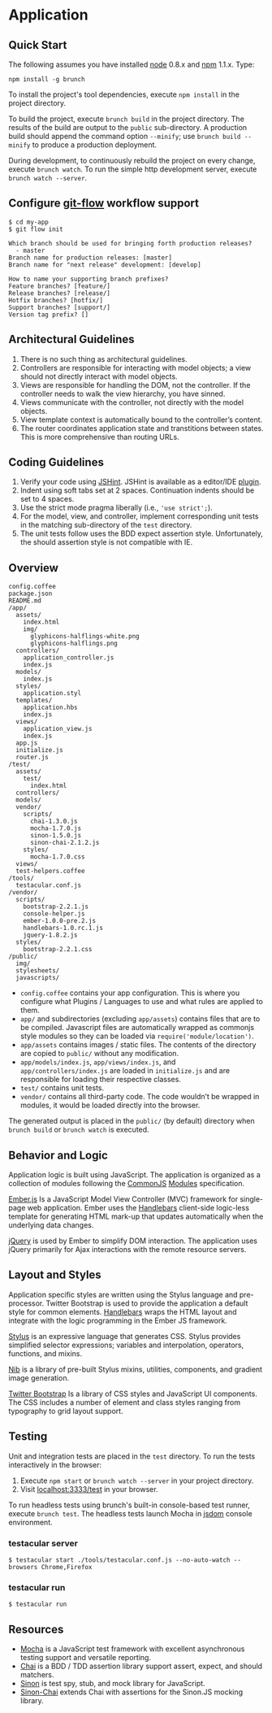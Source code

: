 # Application

## Quick Start

The following assumes you have installed [node](http://nodejs.org) 0.8.x and
[npm](http://npmjs.org/) 1.1.x. Type:

    npm install -g brunch

To install the project's tool dependencies, execute `npm install` in the project directory.

To build the project, execute `brunch build` in the project directory. The
results of the build are output to the `public` sub-directory. A production build
should append the command option `--minify`; use `brunch build --minify` to produce
a production deployment.

During development, to continuously rebuild the project on every change, execute `brunch watch`.
To run the simple http development server, execute `brunch watch --server`.

## Configure [git-flow](http://nvie.com/posts/a-successful-git-branching-model/) workflow support

    $ cd my-app
    $ git flow init

    Which branch should be used for bringing forth production releases?
      - master
    Branch name for production releases: [master]
    Branch name for "next release" development: [develop]

    How to name your supporting branch prefixes?
    Feature branches? [feature/]
    Release branches? [release/]
    Hotfix branches? [hotfix/]
    Support branches? [support/]
    Version tag prefix? []

## Architectural Guidelines

1. There is no such thing as architectural guidelines.
2. Controllers are responsible for interacting with model objects; a view should not directly interact with model objects.
3. Views are responsible for handling the DOM, not the controller. If the controller needs to walk the view hierarchy, you have sinned.
4. Views communicate with the controller, not directly with the model objects.
5. View template context is automatically bound to the controller’s content.
6. The router coordinates application state and transtitions between states. This is more comprehensive than routing URLs.

## Coding Guidelines

1. Verify your code using [JSHint](http://www.jshint.com/).
JSHint is available as a editor/IDE [plugin](http://www.jshint.com/platforms/).
2. Indent using soft tabs set at 2 spaces. Continuation indents should be set to 4 spaces.
3. Use the strict mode pragma liberally (i.e., `'use strict';`).
4. For the model, view, and controller, implement corresponding unit tests in the matching sub-directory of the `test` directory.
5. The unit tests follow uses the BDD expect assertion style. Unfortunately, the should assertion style is not compatible with IE.    

## Overview

    config.coffee
    package.json
    README.md
    /app/
      assets/
        index.html
        img/
          glyphicons-halflings-white.png
          glyphicons-halflings.png
      controllers/
        application_controller.js
        index.js
      models/
        index.js
      styles/
        application.styl
      templates/
        application.hbs
        index.js
      views/
        application_view.js
        index.js
      app.js
      initialize.js
      router.js
    /test/
      assets/
        test/
          index.html
      controllers/
      models/
      vendor/
        scripts/
          chai-1.3.0.js
          mocha-1.7.0.js
          sinon-1.5.0.js
          sinon-chai-2.1.2.js
        styles/
          mocha-1.7.0.css
      views/
      test-helpers.coffee
    /tools/
      testacular.conf.js
    /vendor/
      scripts/
        bootstrap-2.2.1.js
        console-helper.js
        ember-1.0.0-pre.2.js
        handlebars-1.0.rc.1.js
        jquery-1.8.2.js
      styles/
        bootstrap-2.2.1.css
    /public/
      img/
      stylesheets/
      javascripts/

* `config.coffee` contains your app configuration. This is where you configure what Plugins / Languages to use and what rules are applied to them.
* `app/` and subdirectories (excluding `app/assets`) contains files that are to be compiled. Javascript files are automatically wrapped as commonjs style modules so they can be loaded via `require('module/location')`.
* `app/assets` contains images / static files. The contents of the directory are copied to `public/` without any modification.
* `app/models/index.js`, `app/views/index.js`, and `app/controllers/index.js` are loaded in `initialize.js` and are responsible for loading their respective classes.
* `test/` contains unit tests.
* `vendor/` contains all third-party code. The code wouldn’t be wrapped in modules, it would be loaded directly into the browser.

The generated output is placed in the `public/` (by default) directory when `brunch build` or `brunch watch` is executed.

## Behavior and Logic

Application logic is built using JavaScript. The application is organized as a collection of modules following
the [CommonJS](http://www.commonjs.org) [Modules](http://www.commonjs.org/specs/modules/1.0/) specification.

[Ember.js](http://emberjs.com) Is a JavaScript Model View Controller (MVC) framework for single-page web application.
Ember uses the [Handlebars](http://handlebarsjs.com) client-side logic-less template for generating HTML mark-up
that updates automatically when the underlying data changes.

[jQuery](http://jquery.com) is used by Ember to simplify DOM interaction. The application uses jQuery primarily
for Ajax interactions with the remote resource servers.

## Layout and Styles

Application specific styles are written using the Stylus language and pre-processor. Twitter Bootstrap is used to
provide the application a default style for common elements. [Handlebars](http://handlebarsjs.com) wraps the HTML
layout and integrate with the logic programming in the Ember JS framework.

[Stylus](http://learnboost.github.com/stylus/) is an expressive language that generates CSS.
Stylus provides simplified selector expressions; variables and interpolation, operators, functions,
and mixins.

[Nib](https://github.com/visionmedia/nib) is a library of pre-built Stylus mixins, utilities, components,
and gradient image generation.

[Twitter Bootstrap](http://twitter.github.com/bootstrap/) Is a library of CSS styles and JavaScript UI components.
The CSS includes a number of element and class styles ranging from typography to grid layout support.

## Testing

Unit and integration tests are placed in the `test` directory. To run the tests interactively in the browser:

1. Execute `npm start` or `brunch watch --server` in your project directory.
2. Visit <localhost:3333/test> in your browser.

To run headless tests using brunch's built-in console-based test runner, execute `brunch test`. The
headless tests launch Mocha in [jsdom](https://github.com/tmpvar/jsdom) console environment.

### testacular server

    $ testacular start ./tools/testacular.conf.js --no-auto-watch --browsers Chrome,Firefox

### testacular run

    $ testacular run

## Resources

* [Mocha](http://visionmedia.github.com/mocha/) is a JavaScript test framework with excellent asynchronous testing support and versatile reporting.
* [Chai](http://chaijs.com) is a BDD / TDD assertion library support assert, expect, and should matchers.
* [Sinon](http://sinonjs.org) is test spy, stub, and mock library for JavaScript.
* [Sinon-Chai](https://github.com/domenic/sinon-chai) extends Chai with assertions for the Sinon.JS mocking library.

